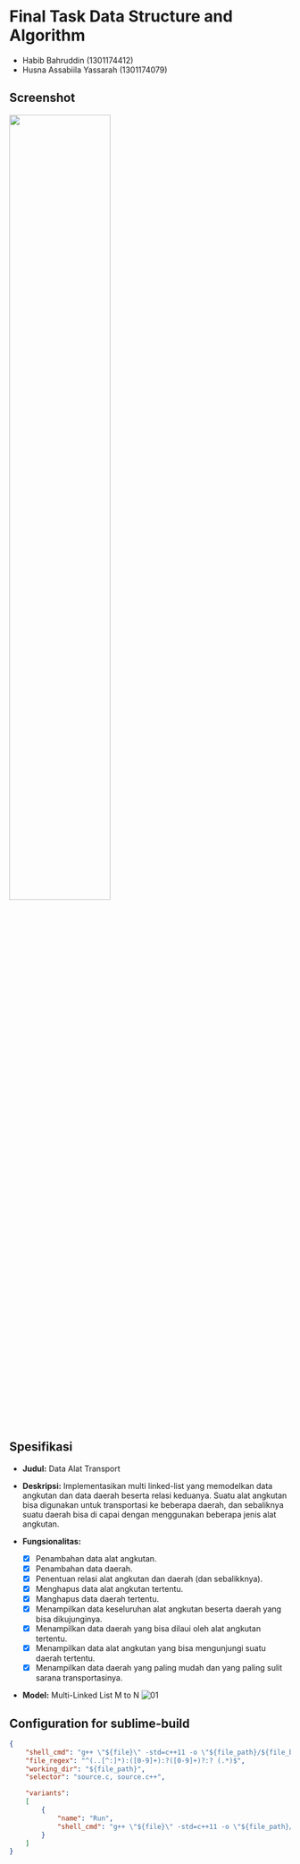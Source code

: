 # Final Task Data Structure and Algorithm
* Habib Bahruddin (1301174412)
* Husna Assabiila Yassarah (1301174079)

## Screenshot
<img src="https://user-images.githubusercontent.com/13828056/39257531-f8017da2-48db-11e8-996d-978cfed52ba7.png" width="60%"></img>

## Spesifikasi
* **Judul:** Data Alat Transport
* **Deskripsi:** Implementasikan multi linked-list yang memodelkan data angkutan dan data daerah beserta relasi keduanya. Suatu alat angkutan bisa digunakan untuk transportasi ke beberapa daerah, dan sebaliknya suatu daerah bisa di capai dengan menggunakan beberapa jenis alat angkutan.

* **Fungsionalitas:** 
	* [x] Penambahan data alat angkutan.
	* [x] Penambahan data daerah.
	* [x] Penentuan relasi alat angkutan dan daerah (dan sebalikknya).
	* [x] Menghapus data alat angkutan tertentu.
	* [x] Manghapus data daerah tertentu.
	* [x] Menampilkan data keseluruhan alat angkutan beserta daerah yang bisa dikujunginya.
	* [x] Menampilkan data daerah yang bisa dilaui oleh alat angkutan tertentu.
	* [x] Menampilkan data alat angkutan yang bisa mengunjungi suatu daerah tertentu.
	* [x] Menampilkan data daerah yang paling mudah dan yang paling sulit sarana transportasinya.
* **Model:** Multi-Linked List M to N
![01](https://user-images.githubusercontent.com/13241336/36650941-b240fd3c-1ad8-11e8-98ac-3b67ff175467.png)

## Configuration for sublime-build
```json
{
	"shell_cmd": "g++ \"${file}\" -std=c++11 -o \"${file_path}/${file_base_name}\"",
	"file_regex": "^(..[^:]*):([0-9]+):?([0-9]+)?:? (.*)$",
	"working_dir": "${file_path}",
	"selector": "source.c, source.c++",

	"variants":
	[
		{
			"name": "Run",
			"shell_cmd": "g++ \"${file}\" -std=c++11 -o \"${file_path}/${file_base_name}\" && \"${file_path}/${file_base_name}\""
		}
	]
}
```
